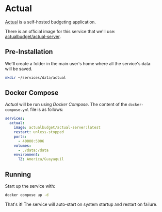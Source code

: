 # Actual

[Actual](https://actualbudget.org/) is a self-hosted budgeting application.

There is an official image for this service that we'll use: [actualbudget/actual-server](https://hub.docker.com/r/actualbudget/actual-server/).

## Pre-Installation

We'll create a folder in the main user's home where all the service's data will be saved.

```bash
mkdir ~/services/data/actual
```

## Docker Compose

*Actual* will be run using *Docker Compose*. The content of the `docker-compose.yml` file is as follows:

```yaml
services:
  actual:
    image: actualbudget/actual-server:latest
    restart: unless-stopped
    ports:
      - 40000:5006
    volumes:
      - ./data:/data
    environment:
      TZ: America/Guayaquil
```

## Running

Start up the service with:

```bash
docker compose up -d
```

That's it! The service will auto-start on system startup and restart on failure.
